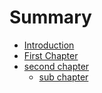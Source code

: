 # Summary

* [Introduction](README.md)
* [First Chapter](chapter1.md)
* [second chapter](second-chapter.md)
  * [sub chapter](second-chapter/sub-chapter.md)

